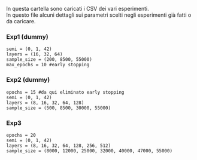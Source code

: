 In questa cartella sono caricati i CSV dei vari esperimenti. <br>
In questo file alcuni dettagli sui parametri scelti negli esperimenti già fatti o da caricare.

### Exp1 (dummy)
    semi = (0, 1, 42)
    layers = (16, 32, 64)
    sample_size = (200, 8500, 55000)
    max_epochs = 10 #early stopping

### Exp2 (dummy)
    epochs = 15 #da qui eliminato early stopping
    semi = (0, 1, 42)
    layers = (8, 16, 32, 64, 128)
    sample_size = (500, 8500, 30000, 55000)

### Exp3
    epochs = 20
    semi = (0, 1, 42)
    layers = (8, 16, 32, 64, 128, 256, 512)
    sample_size = (8000, 12000, 25000, 32000, 40000, 47000, 55000)
